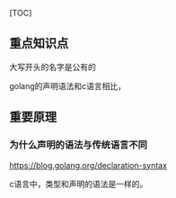 [TOC]



## 重点知识点

大写开头的名字是公有的

golang的声明语法和c语言相比，



## 重要原理



### 为什么声明的语法与传统语言不同

https://blog.golang.org/declaration-syntax

c语言中，类型和声明的语法是一样的。

